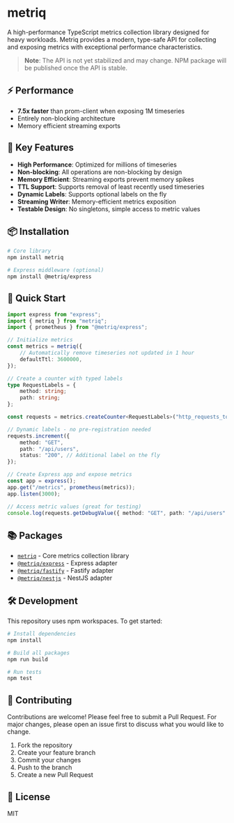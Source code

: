 # metriq

A high-performance TypeScript metrics collection library designed for heavy workloads. Metriq provides a modern, type-safe API for collecting and exposing metrics with exceptional performance characteristics.

> **Note**: The API is not yet stabilized and may change. NPM package will be published once the API is stable.

## ⚡ Performance

- **7.5x faster** than prom-client when exposing 1M timeseries
- Entirely non-blocking architecture
- Memory efficient streaming exports

## 🔑 Key Features

- **High Performance**: Optimized for millions of timeseries
- **Non-blocking**: All operations are non-blocking by design
- **Memory Efficient**: Streaming exports prevent memory spikes
- **TTL Support**: Supports removal of least recently used timeseries
- **Dynamic Labels**: Supports optional labels on the fly
- **Streaming Writer**: Memory-efficient metrics exposition
- **Testable Design**: No singletons, simple access to metric values

## 📦 Installation

```bash
# Core library
npm install metriq

# Express middleware (optional)
npm install @metriq/express
```

## 🚀 Quick Start

```typescript
import express from "express";
import { metriq } from "metriq";
import { prometheus } from "@metriq/express";

// Initialize metrics
const metrics = metriq({
    // Automatically remove timeseries not updated in 1 hour
    defaultTtl: 3600000,
});

// Create a counter with typed labels
type RequestLabels = {
    method: string;
    path: string;
};

const requests = metrics.createCounter<RequestLabels>("http_requests_total", "Total HTTP requests");

// Dynamic labels - no pre-registration needed
requests.increment({
    method: "GET",
    path: "/api/users",
    status: "200", // Additional label on the fly
});

// Create Express app and expose metrics
const app = express();
app.get("/metrics", prometheus(metrics));
app.listen(3000);

// Access metric values (great for testing)
console.log(requests.getDebugValue({ method: "GET", path: "/api/users" }));
```

## 📚 Packages

- [`metriq`](metriq/README.md) - Core metrics collection library
- [`@metriq/express`](adapters/express/README.md) - Express adapter
- [`@metriq/fastify`](adapters/fastify/README.md) - Fastify adapter
- [`@metriq/nestjs`](adapters/nestjs/README.md) - NestJS adapter

## 🛠️ Development

This repository uses npm workspaces. To get started:

```bash
# Install dependencies
npm install

# Build all packages
npm run build

# Run tests
npm test
```

## 🤝 Contributing

Contributions are welcome! Please feel free to submit a Pull Request. For major changes, please open an issue first to discuss what you would like to change.

1. Fork the repository
2. Create your feature branch
3. Commit your changes
4. Push to the branch
5. Create a new Pull Request

## 📄 License

MIT
